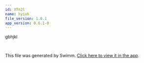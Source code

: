 ```yaml
---
id: XTn2l
name: hyiuh
file_version: 1.0.1
app_version: 0.6.1-0
---
```


gbhjkl

<br/>

This file was generated by Swimm. [Click here to view it in the app](http://localhost:5000/#/repos/Z2l0aHViJTNBJTNBdXB0aW1lLWt1bWElM0ElM0FpZG9nYW56ZXI=/docs/XTn2l).